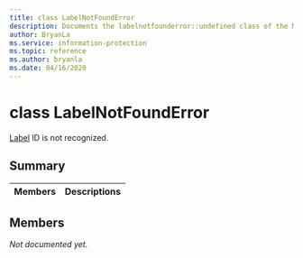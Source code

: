 ```yaml
---
title: class LabelNotFoundError 
description: Documents the labelnotfounderror::undefined class of the Microsoft Information Protection (MIP) SDK.
author: BryanLa
ms.service: information-protection
ms.topic: reference
ms.author: bryanla
ms.date: 04/16/2020
---
```


# class LabelNotFoundError 
[Label](undefined) ID is not recognized.
  
## Summary
 Members                        | Descriptions                                
--------------------------------|---------------------------------------------
  
## Members
_Not documented yet._
